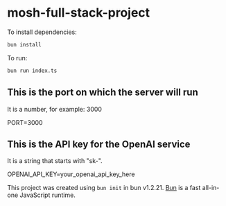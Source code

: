 # mosh-full-stack-project

To install dependencies:

```bash
bun install
```

To run:

```bash
bun run index.ts
```

## This is the port on which the server will run

It is a number, for example: 3000

PORT=3000

## This is the API key for the OpenAI service

It is a string that starts with "sk-".

OPENAI_API_KEY=your_openai_api_key_here

This project was created using `bun init` in bun v1.2.21. [Bun](https://bun.com) is a fast all-in-one JavaScript runtime.
